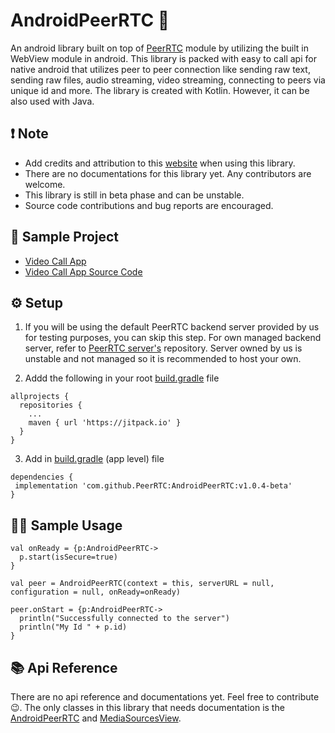 # AndroidPeerRTC 🤖
An android library built on top of [PeerRTC](https://github.com/PeerRTC/PeerRTC) module by utilizing the built in WebView module
in android. This library is packed with easy to call api for native android that utilizes peer to peer connection like sending raw text, 
sending raw files, audio streaming, video streaming, connecting to peers via unique id and more. The library is created with Kotlin. However,
it can be also used with Java.

## ❗ Note
* Add credits and attribution to this [website](https://peerrtc.github.io/) when using this library.
* There are no documentations for this library yet. Any contributors are welcome.
* This library is still in beta phase and can be unstable. 
* Source code contributions and bug reports are encouraged.

## 📖 Sample Project
* [Video Call App](https://github.com/PeerRTC/AndroidPeerRTC/blob/master/app/release/app-release.apk)
* [Video Call App Source Code](https://github.com/PeerRTC/AndroidPeerRTC/tree/master/app)

## ⚙️ Setup

1. If you will be using the default PeerRTC backend server provided by us for testing purposes, you can skip this step. For own
managed backend server, refer to [PeerRTC server's](https://github.com/PeerRTC/PeerRTC-Server) repository. Server owned by us is unstable and not managed so it is
recommended to host your own.<br/>

2. Addd the following in your root [build.gradle](https://github.com/PeerRTC/AndroidPeerRTC/blob/master/build.gradle) file
```
allprojects {
  repositories {
    ...
    maven { url 'https://jitpack.io' }
  }
}
```

3. Add in [build.gradle](https://github.com/PeerRTC/AndroidPeerRTC/blob/master/app/build.gradle) (app level) file
```
dependencies {
 implementation 'com.github.PeerRTC:AndroidPeerRTC:v1.0.4-beta'
}
```

## 👨‍🏫 Sample Usage 
```
val onReady = {p:AndroidPeerRTC->
  p.start(isSecure=true)
}

val peer = AndroidPeerRTC(context = this, serverURL = null, configuration = null, onReady=onReady) 

peer.onStart = {p:AndroidPeerRTC-> 
  println("Successfully connected to the server")
  println("My Id " + p.id)
}
```

## 📚 Api Reference
There are no api reference and documentations yet. Feel free to contribute 😉. The only classes in this library that needs documentation is the 
[AndroidPeerRTC](https://github.com/PeerRTC/AndroidPeerRTC/blob/master/AndroidPeerRTC/src/main/java/shim/shim/androidpeerrtc/peerrtc/AndroidPeerRTC.kt)
 and [MediaSourcesView](https://github.com/PeerRTC/AndroidPeerRTC/blob/master/AndroidPeerRTC/src/main/java/shim/shim/androidpeerrtc/view/MediaSourceView.kt).


